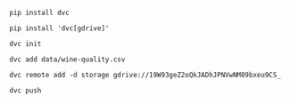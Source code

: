 ```commandline
pip install dvc 
```

```commandline
pip install 'dvc[gdrive]' 
```

```commandline
dvc init 
```

```commandline
dvc add data/wine-quality.csv 
```

```commandline
dvc remote add -d storage gdrive://19W93geZ2oQkJADhJPNVwNM89bxeu9CS_
```

```commandline
dvc push 
```

